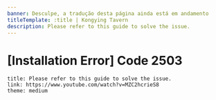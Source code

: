 ```yaml
---
banner: Desculpe, a tradução desta página ainda está em andamento
titleTemplate: :title | Kongying Tavern
description: Please refer to this guide to solve the issue.
---
```


[文：安装报错，错误码2503]: # 'https://support.qq.com/products/321980/faqs/97117'

# [Installation Error] Code 2503

```card
title: Please refer to this guide to solve the issue.
link: https://www.youtube.com/watch?v=MZC2hcrieS8
theme: medium
```
